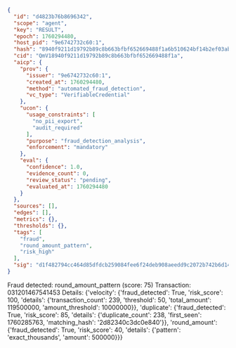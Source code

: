 ```json
{
  "id": "d4823b76b8696342",
  "scope": "agent",
  "key": "RESULT",
  "epoch": 1760294480,
  "host_pid": "9e6742732c60:1",
  "hash": "8940f9211d19792b89c8b663bfbf652669488f1a6b510624bf14b2ef03ab64e3",
  "cid": "QmV18940f9211d19792b89c8b663bfbf652669488f1a",
  "aicp": {
    "prov": {
      "issuer": "9e6742732c60:1",
      "created_at": 1760294480,
      "method": "automated_fraud_detection",
      "vc_type": "VerifiableCredential"
    },
    "ucon": {
      "usage_constraints": [
        "no_pii_export",
        "audit_required"
      ],
      "purpose": "fraud_detection_analysis",
      "enforcement": "mandatory"
    },
    "eval": {
      "confidence": 1.0,
      "evidence_count": 0,
      "review_status": "pending",
      "evaluated_at": 1760294480
    }
  },
  "sources": [],
  "edges": [],
  "metrics": {},
  "thresholds": {},
  "tags": [
    "fraud",
    "round_amount_pattern",
    "risk_high"
  ],
  "sig": "d1f482794cc464d85dfdcb259084fee6f24deb908aeedd9c2072b742b6d144a8"
}
```

Fraud detected: round_amount_pattern (score: 75)
Transaction: 031201467541453
Details: {'velocity': {'fraud_detected': True, 'risk_score': 100, 'details': {'transaction_count': 239, 'threshold': 50, 'total_amount': 119500000, 'amount_threshold': 10000000}}, 'duplicate': {'fraud_detected': True, 'risk_score': 85, 'details': {'duplicate_count': 238, 'first_seen': 1760285763, 'matching_hash': '2d82340c3dc0e840'}}, 'round_amount': {'fraud_detected': True, 'risk_score': 40, 'details': {'pattern': 'exact_thousands', 'amount': 500000}}}